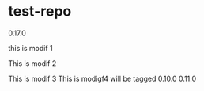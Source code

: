 # test-repo
0.17.0

this is modif 1

This is modif 2

This is modif 3
This is modigf4 will be tagged 0.10.0
0.11.0
